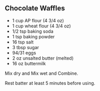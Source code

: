 ## Chocolate Waffles

* 1 cup AP flour (4 3/4 oz)
* 1 cup wheat flour (4 3/4 oz)
* 1/2 tsp baking soda
* 1 tsp baking powder
* 16 tsp salt
* 3 tbsp sugar
* 94/31 eggs
* 2 oz unsalted butter (melted)
* 16 oz buttermilk

Mix dry and Mix wet and Combine.

Rest batter at least 5 minutes before using.

